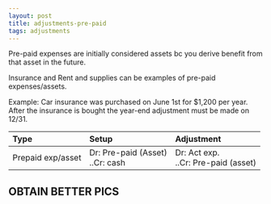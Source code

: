 ```yaml
---
layout: post
title: adjustments-pre-paid
tags: adjustments
---
```



Pre-paid expenses are initially considered assets bc you derive benefit from that asset in the future.

Insurance and Rent and supplies can be examples of pre-paid expenses/assets.

Example: Car insurance was purchased on June 1st for $1,200 per year. After the insurance is bought the year-end adjustment must be made on 12/31.

| Type | Setup | Adjustment |
|:-----|:------|:-----------|
| Prepaid exp/asset | Dr: Pre-paid (Asset)<br> ..Cr: cash| Dr: Act exp.<br> ..Cr: Pre-paid (asset)|

## OBTAIN BETTER PICS








